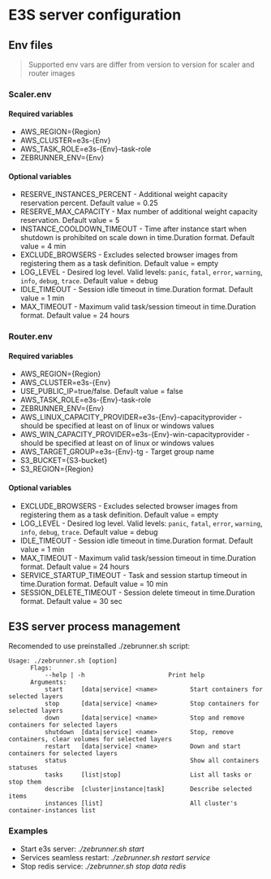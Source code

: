 # E3S server configuration

## Env files

> Supported env vars are differ from version to version for scaler and router images

### Scaler.env

#### Required variables

* AWS_REGION={Region}
* AWS_CLUSTER=e3s-{Env}
* AWS_TASK_ROLE=e3s-{Env}-task-role
* ZEBRUNNER_ENV={Env}

#### Optional variables

* RESERVE_INSTANCES_PERCENT - Additional weight capacity reservation percent. Default value = 0.25
* RESERVE_MAX_CAPACITY - Max number of additional weight capacity reservation. Default value = 5
* INSTANCE_COOLDOWN_TIMEOUT - Time after instance start when shutdown is prohibited on scale down in time.Duration format. Default value = 4 min
* EXCLUDE_BROWSERS - Excludes selected browser images from registering them as a task definition. Default value = empty
* LOG_LEVEL - Desired log level. Valid levels: `panic`, `fatal`, `error`, `warning`, `info`, `debug`, `trace`. Default value = debug
* IDLE_TIMEOUT - Session idle timeout in time.Duration format. Default value = 1 min
* MAX_TIMEOUT - Maximum valid task/session timeout in time.Duration format. Default value = 24 hours

### Router.env

#### Required variables

* AWS_REGION={Region}
* AWS_CLUSTER=e3s-{Env}
* USE_PUBLIC_IP=true/false. Default value = false
* AWS_TASK_ROLE=e3s-{Env}-task-role
* ZEBRUNNER_ENV={Env}
* AWS_LINUX_CAPACITY_PROVIDER=e3s-{Env}-capacityprovider - should be specified at least on of linux or windows values
* AWS_WIN_CAPACITY_PROVIDER=e3s-{Env}-win-capacityprovider - should be specified at least on of linux or windows values
* AWS_TARGET_GROUP=e3s-{Env}-tg - Target group name 
* S3_BUCKET={S3-bucket}
* S3_REGION={Region}


#### Optional variables

* EXCLUDE_BROWSERS - Excludes selected browser images from registering them as a task definition. Default value = empty
* LOG_LEVEL - Desired log level. Valid levels: `panic`, `fatal`, `error`, `warning`, `info`, `debug`, `trace`. Default value = debug
* IDLE_TIMEOUT - Session idle timeout in time.Duration format. Default value = 1 min
* MAX_TIMEOUT - Maximum valid task/session timeout in time.Duration format. Default value = 24 hours
* SERVICE_STARTUP_TIMEOUT - Task and session startup timeout in time.Duration format. Default value = 10 min
* SESSION_DELETE_TIMEOUT - Session delete timeout in time.Duration format. Default value = 30 sec

## E3S server process management

Recomended to use preinstalled ./zebrunner.sh script:

```
Usage: ./zebrunner.sh [option]
      Flags:
          --help | -h                       Print help
      Arguments:
      	  start     [data|service] <name>         Start containers for selected layers
      	  stop      [data|service] <name>         Stop containers for selected layers
      	  down      [data|service] <name>         Stop and remove containers for selected layers
      	  shutdown  [data|service] <name>         Stop, remove containers, clear volumes for selected layers
      	  restart   [data|service] <name>         Down and start containers for selected layers
      	  status                                  Show all containers statuses
          tasks     [list|stop]                   List all tasks or stop them
      	  describe  [cluster|instance|task]       Describe selected items
          instances [list]                        All cluster's container-instances list
```

### Examples
* Start e3s server: *./zebrunner.sh start*
* Services seamless restart:  *./zebrunner.sh restart service*
* Stop redis service: *./zebrunner.sh stop data redis*
